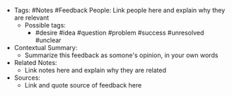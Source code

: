 - Tags: #Notes #Feedback
People: Link people here and explain why they are relevant
    - Possible tags: 
        - #desire #idea #question #problem #success #unresolved #unclear
- Contextual Summary:
    - Summarize this feedback as somone's opinion, in your own words
- Related Notes:
    - Link notes here and explain why they are related
- Sources:
    - Link and quote source of feedback here
